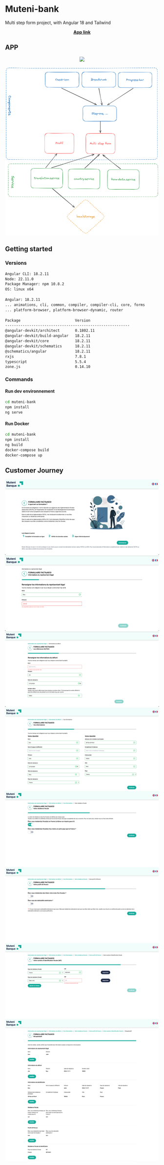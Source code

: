 # Muteni-bank

Multi step form project, with Angular 18 and Tailwind

<p align="center">
  <strong><a href="https://maraisl.github.io/MUTENI-Bank/profil">App link</a></strong>
</p>

## APP
<p align="center">
  <a href="https://skillicons.dev">
    <img src="https://skillicons.dev/icons?i=angular,tailwind,css,html,ts,docker,git,github" />
  </a>
</p>

![alt text](https://github.com/MaraisL/MUTENI-Bank/blob/main/assets/app-scheme.png?raw=true)

## Getting started

### Versions

```bash
Angular CLI: 18.2.11
Node: 22.11.0
Package Manager: npm 10.8.2
OS: linux x64

Angular: 18.2.11
... animations, cli, common, compiler, compiler-cli, core, forms
... platform-browser, platform-browser-dynamic, router

Package                         Version
---------------------------------------------------------
@angular-devkit/architect       0.1802.11
@angular-devkit/build-angular   18.2.11
@angular-devkit/core            18.2.11
@angular-devkit/schematics      18.2.11
@schematics/angular             18.2.11
rxjs                            7.8.1
typescript                      5.5.4
zone.js                         0.14.10
```

### Commands

#### Run dev environnement

```bash
cd muteni-bank
npm install
ng serve
```

#### Run Docker

```bash
cd muteni-bank
npm install
ng build
docker-compose build
docker-compose up
```

## Customer Journey

![alt text](https://github.com/MaraisL/MUTENI-Bank/blob/main/assets/homepage.png?raw=true)
![alt text](https://github.com/MaraisL/MUTENI-Bank/blob/main/assets/form-step-1.png?raw=true)
![alt text](https://github.com/MaraisL/MUTENI-Bank/blob/main/assets/form-step-2.png?raw=true)
![alt text](https://github.com/MaraisL/MUTENI-Bank/blob/main/assets/form-step-3.png?raw=true)
![alt text](https://github.com/MaraisL/MUTENI-Bank/blob/main/assets/form-step-4.png?raw=true)
![alt text](https://github.com/MaraisL/MUTENI-Bank/blob/main/assets/form-step-5.png?raw=true)
![alt text](https://github.com/MaraisL/MUTENI-Bank/blob/main/assets/form-step-6.png?raw=true)
![alt text](https://github.com/MaraisL/MUTENI-Bank/blob/main/assets/form-summary-step.png?raw=true)